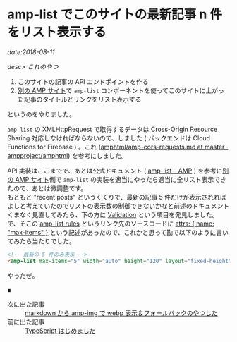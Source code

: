 # amp-list でこのサイトの最新記事 n 件をリスト表示する

*date:2018-08-11*

*desc> これのやつ*

1. このサイトの記事の API エンドポイントを作る
1. [別の AMP サイト](https://hrfmmymt.github.io/)で `amp-list` コンポーネントを使ってこのサイトに上がった記事のタイトルとリンクをリスト表示する

というのをやりました。

`amp-list` の XMLHttpRequest で取得するデータは Cross-Origin Resource Sharing 対応しなければならないので、しました ( バックエンドは Cloud Functions for Firebase ) 。これ ([amphtml/amp-cors-requests.md at master · ampproject/amphtml](https://github.com/ampproject/amphtml/blob/master/spec/amp-cors-requests.md)) を参考にしました。

API 実装はここまでで、あとは公式ドキュメント ( [amp-list – AMP](https://www.ampproject.org/docs/reference/components/amp-list) ) を参考に[別の AMP サイト](https://hrfmmymt.github.io/)側で `amp-list` の実装を適当にやったら適当に全リスト表示できたので、あとは微調整です。  
もともと "recent posts" というくくりで、最新の記事 5 件だけが表示されればよしと考えていたのでリストの表示数の制御できないかなと前述のドキュメントくまなく見直してみたら、下の方に [Validation](https://www.ampproject.org/docs/reference/components/amp-list#validation) という項目を発見しました。で、そこの [amp-list rules](https://github.com/ampproject/amphtml/blob/master/extensions/amp-list/validator-amp-list.protoascii) というリンク先のソースコードに [attrs: { name: "max-items" }](https://github.com/ampproject/amphtml/blob/master/extensions/amp-list/validator-amp-list.protoascii#L102) という記述があったので、これかと思って勘で以下のように書いてみたら当たりでした。

```html
<!-- 最新の 5 件のみ表示 -->
<amp-list max-items="5" width="auto" height="120" layout="fixed-height">
```

やったぜ。
<footer class="post-footer">&#8718;</footer><nav class="post-recent"><dl><dt>次に出た記事</dt><dd><a href="md-amp-img-webp">markdown から amp-img で webp 表示＆フォールバックのやつした</a></dd><dt>前に出た記事</dt><dd><a href="20180808">TypeScript はじめました</a></dd></dl></nav>